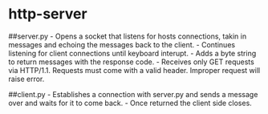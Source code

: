 # http-server

##server.py
    - Opens a socket that listens for hosts connections, takin in messages and echoing the messages back to the client.
    - Continues listening for client connections until keyboard interupt.
    - Adds a byte string to return messages with the response code.
    - Receives only GET requests via HTTP/1.1. Requests must come with a valid header. Improper request will raise error.

##client.py
    - Establishes a connection with server.py and sends a message over and waits for it to come back.
    - Once returned the client side closes.